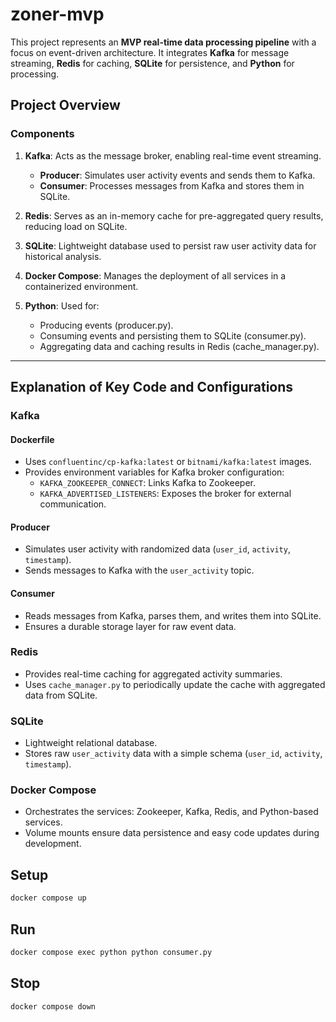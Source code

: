 # zoner-mvp

This project represents an **MVP real-time data processing pipeline** with a focus on event-driven architecture. It integrates **Kafka** for message streaming, **Redis** for caching, **SQLite** for persistence, and **Python** for processing.

## **Project Overview**

### **Components**
1. **Kafka**: Acts as the message broker, enabling real-time event streaming.
   - **Producer**: Simulates user activity events and sends them to Kafka.
   - **Consumer**: Processes messages from Kafka and stores them in SQLite.

2. **Redis**: Serves as an in-memory cache for pre-aggregated query results, reducing load on SQLite.

3. **SQLite**: Lightweight database used to persist raw user activity data for historical analysis.

4. **Docker Compose**: Manages the deployment of all services in a containerized environment.

5. **Python**: Used for:
   - Producing events (producer.py).
   - Consuming events and persisting them to SQLite (consumer.py).
   - Aggregating data and caching results in Redis (cache_manager.py).

---

## **Explanation of Key Code and Configurations**

### **Kafka**
#### **Dockerfile**
- Uses `confluentinc/cp-kafka:latest` or `bitnami/kafka:latest` images.
- Provides environment variables for Kafka broker configuration:
  - `KAFKA_ZOOKEEPER_CONNECT`: Links Kafka to Zookeeper.
  - `KAFKA_ADVERTISED_LISTENERS`: Exposes the broker for external communication.

#### **Producer**
- Simulates user activity with randomized data (`user_id`, `activity`, `timestamp`).
- Sends messages to Kafka with the `user_activity` topic.

#### **Consumer**
- Reads messages from Kafka, parses them, and writes them into SQLite.
- Ensures a durable storage layer for raw event data.

### **Redis**
- Provides real-time caching for aggregated activity summaries.
- Uses `cache_manager.py` to periodically update the cache with aggregated data from SQLite.

### **SQLite**
- Lightweight relational database.
- Stores raw `user_activity` data with a simple schema (`user_id`, `activity`, `timestamp`).

### **Docker Compose**
- Orchestrates the services: Zookeeper, Kafka, Redis, and Python-based services.
- Volume mounts ensure data persistence and easy code updates during development.

## Setup

```bash
docker compose up
```

## Run

```bash
docker compose exec python python consumer.py
```

## Stop

```bash
docker compose down
```
